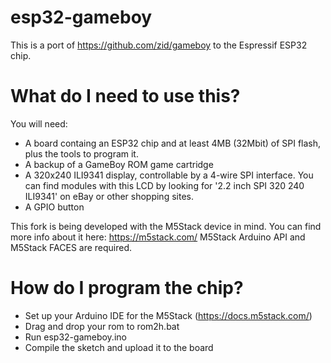 # esp32-gameboy

This is a port of https://github.com/zid/gameboy to the Espressif ESP32 chip.

# What do I need to use this?

You will need:
* A board containg an ESP32 chip and at least 4MB (32Mbit) of SPI flash, plus the tools to program it.
* A backup of a GameBoy ROM game cartridge
* A 320x240 ILI9341 display, controllable by a 4-wire SPI interface. You can find modules with this LCD by
looking for '2.2 inch SPI 320 240 ILI9341' on eBay or other shopping sites.
* A GPIO button

This fork is being developed with the M5Stack device in mind. You can find more info about it here: https://m5stack.com/
M5Stack Arduino API and M5Stack FACES are required.

# How do I program the chip?

* Set up your Arduino IDE for the M5Stack (https://docs.m5stack.com/)
* Drag and drop your rom to rom2h.bat
* Run esp32-gameboy.ino
* Compile the sketch and upload it to the board
